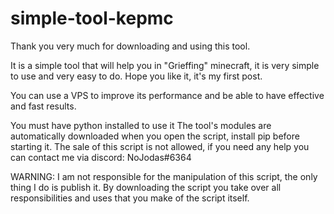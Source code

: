 # simple-tool-kepmc
Thank you very much for downloading and using this tool.

It is a simple tool that will help you in "Grieffing" minecraft, it is very simple to use and very easy to do.
Hope you like it, it's my first post.

You can use a VPS to improve its performance and be able to have effective and fast results.

You must have python installed to use it
The tool's modules are automatically downloaded when you open the script, install pip before starting it.
The sale of this script is not allowed, if you need any help you can contact me via discord: NoJodas#6364

WARNING: I am not responsible for the manipulation of this script, the only thing I do is publish it. By downloading the script you take over all responsibilities and uses that you make of the script itself.
